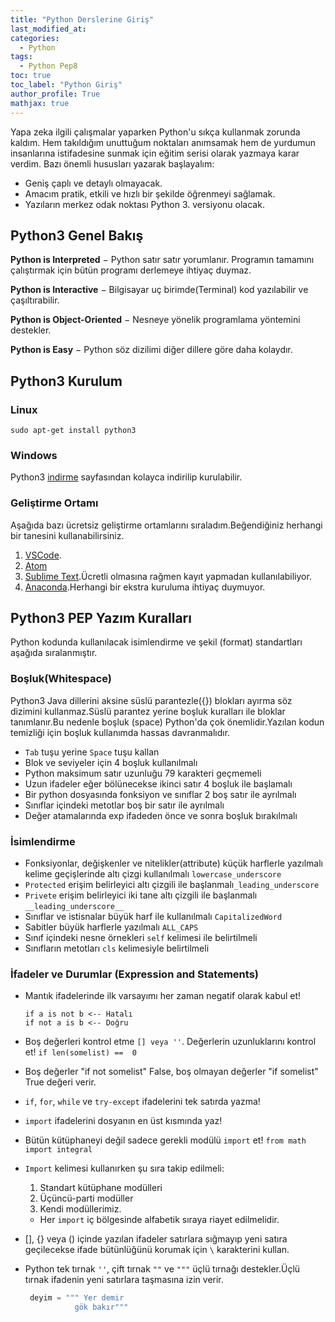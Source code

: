 ```yaml
---
title: "Python Derslerine Giriş"
last_modified_at:
categories: 
  - Python
tags:
  - Python Pep8 
toc: true
toc_label: "Python Giriş"
author_profile: True
mathjax: true
---
```


Yapa zeka ilgili çalışmalar yaparken Python'u sıkça kullanmak zorunda kaldım. Hem takıldığım unuttuğum noktaları anımsamak hem de yurdumun insanlarına istifadesine sunmak için eğitim serisi olarak yazmaya karar verdim. Bazı önemli hususları yazarak başlayalım:
 - Geniş çaplı ve detaylı olmayacak.
 - Amacım pratik, etkili ve hızlı bir şekilde öğrenmeyi sağlamak.
 - Yazıların merkez odak noktası Python 3. versiyonu olacak. 

## Python3 Genel Bakış

**Python is Interpreted** − Python satır satır yorumlanır. Programın tamamını çalıştırmak için bütün programı derlemeye ihtiyaç duymaz.

**Python is Interactive** − Bilgisayar uç birimde(Terminal) kod yazılabilir ve çaşıltırabilir.

**Python is Object-Oriented** − Nesneye yönelik programlama yöntemini destekler.

**Python is Easy** − Python söz dizilimi diğer dillere göre daha kolaydır.

## Python3 Kurulum

### Linux 

```
sudo apt-get install python3
```
### Windows 

Python3 [indirme](https://www.python.org/downloads/windows/) sayfasından kolayca indirilip kurulabilir.

### Geliştirme Ortamı
Aşağıda bazı ücretsiz geliştirme ortamlarını sıraladım.Beğendiğiniz  herhangi bir tanesini kullanabilirsiniz.

1. [VSCode](https://code.visualstudio.com/).
2. [Atom](https://atom.io/)
3. [Sublime Text](https://www.sublimetext.com/).Ücretli olmasına rağmen kayıt yapmadan kullanılabiliyor.
4. [Anaconda](https://www.anaconda.com/download/#linux).Herhangi bir ekstra kuruluma ihtiyaç duymuyor.


## Python3 PEP Yazım Kuralları

Python kodunda kullanılacak isimlendirme ve şekil (format) standartları aşağıda sıralanmıştır.

### Boşluk(Whitespace)  
Python3 Java dillerini aksine süslü parantezle(\{\}) blokları ayırma söz dizimini kullanmaz.Süslü parantez yerine boşluk kuralları ile bloklar tanımlanır.Bu nedenle boşluk (space) Python'da çok önemlidir.Yazılan kodun temizliği için boşluk kullanımda hassas davranmalıdır.
 - `Tab` tuşu yerine `Space` tuşu kallan
 - Blok ve seviyeler için 4 boşluk kullanılmalı
 - Python maksimum satır uzunluğu 79 karakteri geçmemeli 
 - Uzun ifadeler  eğer bölünecekse ikinci satır 4 boşluk ile başlamalı
 - Bir python dosyasında fonksiyon ve sınıflar 2 boş satır ile ayrılmalı
 - Sınıflar içindeki metotlar boş bir satır ile ayrılmalı
 - Değer atamalarında exp ifadeden önce ve sonra boşluk bırakılmalı
 
### İsimlendirme

 - Fonksiyonlar, değişkenler ve nitelikler(attribute) küçük harflerle yazılmalı kelime geçişlerinde altı çizgi kullanılmalı `lowercase_underscore`
 - `Protected` erişim belirleyici altı çizgili ile başlanmalı`_leading_underscore`
 - `Privete` erişim belirleyici iki tane altı çizgili ile başlanmalı `__leading_underscore__`
 - Sınıflar ve istisnalar büyük harf ile kullanılmalı `CapitalizedWord`
 - Sabitler büyük harflerle yazılmalı `ALL_CAPS`
 - Sınıf içindeki nesne örnekleri `self` kelimesi ile belirtilmeli
 - Sınıfların metotları `cls` kelimesiyle belirtilmeli

### İfadeler ve Durumlar (Expression and Statements)

 - Mantık ifadelerinde ilk varsayımı her zaman negatif olarak kabul et! 
    
    ```
    if a is not b <-- Hatalı
    if not a is b <-- Doğru
    ```

 - Boş değerleri kontrol etme `[] veya ''`. Değerlerin uzunluklarını kontrol et! `if len(somelist) ==  0`
 - Boş değerler "if not somelist" False, boş olmayan değerler "if somelist" True değeri verir.
 - `if`, `for`, `while` ve `try-except` ifadelerini tek satırda yazma!
 - `import` ifadelerini dosyanın en üst kısmında yaz!
 - Bütün kütüphaneyi değil sadece gerekli modülü `import` et! `from math import integral`
 - `Import` kelimesi kullanırken şu sıra takip edilmeli: 
    1. Standart kütüphane modülleri
    2. Üçüncü-parti modüller
    3. Kendi modüllerimiz. 
    - Her `import` iç bölgesinde alfabetik sıraya riayet edilmelidir.
 - [], {} veya () içinde yazılan ifadeler satırlara sığmayıp yeni satıra geçilecekse  ifade bütünlüğünü korumak için `\` karakterini kullan.
 - Python tek tırnak `''`, çift tırnak `""` ve `"""` üçlü tırnağı destekler.Üçlü tırnak ifadenin yeni satırlara taşmasına izin verir.
   ```python
    deyim = """ Yer demir 
              gök bakır"""
   ```



